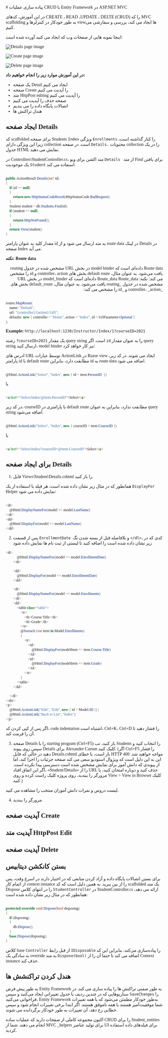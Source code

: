 
<style>
@font-face {
    font-family: 'Sahel';
    font-style: normal;
    font-weight: normal;
    src:url(/ASP-NET-tutorials-fa-ir/fonts/Sahel.ttf);
    }
    * {
        font-family: Sahel;
        }
</style>
<div style="font-family: Sahel;">
# پیاده سازی عملیات CRUD با Entity Framework در ASP.NET MVC  


در این آموزش، کدهای CREATE ، READ ،UPDATE ، DELTE (CRUD) را که MVC scaffolding به طور خودکار در کنترلرها و viewها ایجاد می کند، بررسی و سفارشی می کنیم.


 اینجا نمونه هایی از صفحات وب که ایجاد می کنید آورده شده است:


![Details page image](image1.png)

![Create page image](image2.png)

![Delete page image](image3.png)


**در این آموزش موارد زیر را انجام خواهیم داد:**

 - یک صفحه Detail ایجاد می کنیم
 - صفحه Create را آپدیت می کنیم
 - متد HttpPost editing را آپدیت می کنیم
 - صفحه حذف را آپدیت می کنیم
 - اتصالات پایگاه داده را می بندیم
 - هندل تراکنش ها


## ایجاد صفحه Details 
کد scaffolded برای صفحه Students `Index` ویژگی `Enrollments` را کنار گذاشته است، زیرا این ویژگی دارای collection است. در صفحه `Details،` محتویات collection را در یک جدول HTML نمایش می دهید.

در Controllers\StudentController.cs، متد اکشن برای ویو  `Details ` از متد Find برای یافتن یک موجودیت `Student` استفاده می کند.

```C#

public ActionResult Details(int? id)
{
    if (id == null)
    {
        return new HttpStatusCodeResult(HttpStatusCode.BadRequest);
    }
    Student student = db.Students.Find(id);
    if (student == null)
    {
        return HttpNotFound();
    }
    return View(student);
}
```

مقدار کلید به عنوان پارامتر id به متد ارسال می شود و از route data در لینک Details در صفحه Index می آید.


**نکته: Route data**
<p dir="rtl">
Route data داده‌ای است که model binder در بخش URL مشخص شده در جدول  routing یافت می‌شود. به عنوان مثال، default route بخش های controller، action و id را مشخص می کند:
نکته: Route_data
Route_data داده‌ای است که model_binder در بخش URL مشخص شده در جدول _routing یافت می‌شود. به عنوان مثال، default_route بخش های _controller، _action و _id را مشخص می کند:
</p>


```C#

routes.MapRoute(
    name: "Default",
    url: "{controller}/{action}/{id}",
    defaults: new { controller = "Home", action = "Index", id = UrlParameter.Optional }
);
```

**Example:**
`http://localhost:1230/Instructor/Index/1?courseID=2021`

رشته `?courseID=2021` یک مقدار query string است. اگر `id` را به عنوان مقدار query string ارسال کنید، model binder نیز کار خواهد کرد:

ادرس های URL توسط عبارات ActionLink در Razor view ایجاد می شوند. در کد زیر، پارامتر id با default route مطابقت دارد، بنابراین id به route data اضافه می شود.

```C#

@Html.ActionLink("Select", "Index", new { id = item.PersonID  })
```
یا 

```html

<a href="/Select/Index/@item.PersonID">Select</a>
```

در کد زیر، courseID با پارامتری در default route مطابقت ندارد، بنابراین به عنوان query string اضافه می‌شود.

```C#

@Html.ActionLink("Select", "Index", new { courseID = item.CourseID })
```
یا

```html

<a href="/Select/Index/?courseID=@item.CourseID">Select</a>
```

## برای ایجاد صفحه Details

1. فایل Views\Student\Details.cshtml را باز کنید.

همانطور که در مثال زیر نشان داده شده است، هر فیلد با استفاده از یک `DisplayFor` Helper نمایش داده می شود:

```C#

<dt>
    @Html.DisplayNameFor(model => model.LastName)
</dt>
<dd>
    @Html.DisplayFor(model => model.LastName)
</dd>
```

2. پس از قسمت `EnrollmentDate `و بلافاصله قبل از بسته شدن تگ `</dl>`، کدی که در زیر نشان داده شده است را اضافه کنید تا لیستی از ثبت نام ها نمایش داده شود

```C#
<dt>
            @Html.DisplayNameFor(model => model.EnrollmentDate)
        </dt>

        <dd>
            @Html.DisplayFor(model => model.EnrollmentDate)
        </dd>

        <dt>
            @Html.DisplayNameFor(model => model.Enrollments)
        </dt>
        <dd>
            <table class="table">
                <tr>
                    <th>Course Title</th>
                    <th>Grade</th>
                </tr>
                @foreach (var item in Model.Enrollments)
                {
                    <tr>
                        <td>
                            @Html.DisplayFor(modelItem => item.Course.Title)
                        </td>
                        <td>
                            @Html.DisplayFor(modelItem => item.Grade)
                        </td>
                    </tr>
                }
            </table>
        </dd>

    </dl>
</div>
<p>
    @Html.ActionLink("Edit", "Edit", new { id = Model.ID }) |
    @Html.ActionLink("Back to List", "Index")
</p>
```

اگر پس از کپی کردن کد، code indentation اشتباه است، Ctrl+K، Ctrl+D را فشار دهید تا آن را فرمت کند.

3. صفحه Details را با starting program (Ctrl+F5) باز کنید، تب Students را انتخاب کنید و سپس روی پیوند Details برای Alexander Carson کلیک کنید. (اگر Ctrl+F5 را فشار دهید در حالی که فایل Details.cshtml باز است، با خطای HTTP 400 مواجه خواهید شد. این به این دلیل است که ویژوال استودیو سعی می کند صفحه جزئیات را اجرا کند، اما از پیوندی که دانش آموز برای نمایش مشخص شده است دسترسی پیدا نکرده است. اگر این اتفاق افتاد، «Student/Details» را از URL حذف کنید و دوباره امتحان کنید، یا مرورگر را ببندید، روی پروژه کلیک راست کرده و روی View > View in Browser کلیک کنید.)

لیست دروس و نمرات دانش آموزان منتخب را مشاهده می کنید.

4. مرورگر را ببندید.


## آپدیت صفحه Create 


## آپدیت متد HttpPost Edit


## آپدیت صفحه Delete 



## بستن کانکشن دیتابیس

برای بستن اتصالات پایگاه داده و آزاد کردن منابعی که در اختیار دارند در اسرع وقت، پس از اتمام کار context instance را از بین ببرید.
به همین دلیل است که کد scaffolded یک متد Dispose را در انتهای کلاس `StudentController` در StudentController.cs ارائه می دهد، همانطور که در مثال زیر نشان داده شده است:

```C#

protected override void Dispose(bool disposing)
{
    if (disposing)
    {
        db.Dispose();
    }
    base.Dispose(disposing);
}
```

کلاس base `Controller` از قبل رابط `IDisposable` را پیاده‌سازی می‌کند، بنابراین این کد به سادگی یک override به متد `Dispose(bool)` اضافه می کند تا حتما آن را از Context instance حذف کند.


## هندل کردن تراکنشش ها

به طور پیش فرض Entity Framework به طور ضمنی تراکنش ها را پیاده سازی می کند. در سناریوهایی که در چندین ردیف یا جدول تغییراتی ایجاد می‌کنید و سپس `SaveChanges` را فراخوانی می‌کنید، Entity Framework به‌طور خودکار مطمئن می‌شود که یا همه تغییرات شما موفقیت‌آمیز هستند یا همه ناموفق هستند.
اگر ابتدا برخی تغییرات انجام شود و سپس خطایی رخ دهد، آن تغییرات به طور خودکار برگردانده می شوند.



اکنون مجموعه کاملی از صفحات دارید که عملیات ساده CRUD را برای Student_entities انجام می دهند. شما از MVC _helpers برای تولید عناصر UI برای فیلدهای داده استفاده کردید.
</div>